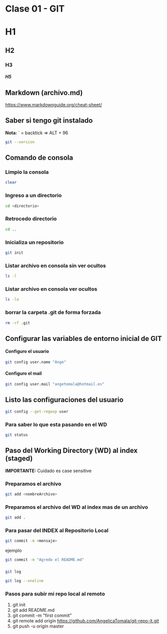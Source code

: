 # Clase 01 - GIT

# H1
## H2
### H3
##### H5

## Markdown (archivo.md)

https://www.markdownguide.org/cheat-sheet/

## Saber si tengo git instalado

**Nota:** ` = backtick => ALT + 96

```sh
git --version
```

## Comando de consola

### Limpio la consola

```sh
clear
```

### Ingreso a un directorio

```sh
cd <directorio>
```

### Retrocedo directorio

```sh
cd ..
```

### Inicializa un repositorio

```sh
git init
```

### Listar archivo en consola sin ver ocultos

```sh
ls -l
```

### Listar archivo en consola  ver ocultos

```sh
ls -la
```

### borrar la carpeta .git de forma forzada

```sh
rm -rf .git
```

## Configurar las variables de entorno inicial de GIT

#### Configuro el usuario

```sh
git config user.name "Ange"
```

#### Configuro el mail

```sh
git config user.mail "angetomala@hotmail.es"
```

## Listo las configuraciones del usuario

```sh
git config --get-regexp user
```

### Para saber lo que esta pasando en el WD
```sh
git status
```

## Paso del Working Directory (WD) al index (staged)
**IMPORTANTE:** Cuidado es case sensitive

### Preparamos el archivo

```sh
git add <nombreArchivo>
```

### Preparamos el archivo del WD al index mas de un archivo

```sh
git add .
```

### Para pasar del INDEX al Repositorio Local
```sh
git commit -m <mensaje>
```
ejemplo 

```sh
git commit -m "Agredo el README.md"
```

### 

```sh
git log
```

```sh
git log --oneline
```


### Pasos para subir mi repo local al remoto

1. git init
2. git add README.md
3. git commit -m "first commit"
4. git remote add origin https://github.com/AngelicaTomala/git-repo-it.git
5. git push -u origin master